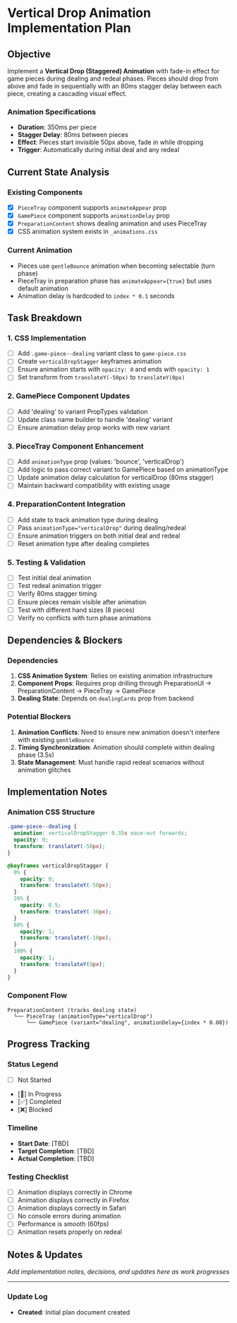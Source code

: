 # Vertical Drop Animation Implementation Plan

## Objective
Implement a **Vertical Drop (Staggered) Animation** with fade-in effect for game pieces during dealing and redeal phases. Pieces should drop from above and fade in sequentially with an 80ms stagger delay between each piece, creating a cascading visual effect.

### Animation Specifications
- **Duration**: 350ms per piece
- **Stagger Delay**: 80ms between pieces
- **Effect**: Pieces start invisible 50px above, fade in while dropping
- **Trigger**: Automatically during initial deal and any redeal

## Current State Analysis

### Existing Components
- [x] `PieceTray` component supports `animateAppear` prop
- [x] `GamePiece` component supports `animationDelay` prop
- [x] `PreparationContent` shows dealing animation and uses PieceTray
- [x] CSS animation system exists in `_animations.css`

### Current Animation
- Pieces use `gentleBounce` animation when becoming selectable (turn phase)
- PieceTray in preparation phase has `animateAppear={true}` but uses default animation
- Animation delay is hardcoded to `index * 0.1` seconds

## Task Breakdown

### 1. CSS Implementation
- [ ] Add `.game-piece--dealing` variant class to `game-piece.css`
- [ ] Create `verticalDropStagger` keyframes animation
- [ ] Ensure animation starts with `opacity: 0` and ends with `opacity: 1`
- [ ] Set transform from `translateY(-50px)` to `translateY(0px)`

### 2. GamePiece Component Updates
- [ ] Add 'dealing' to variant PropTypes validation
- [ ] Update class name builder to handle 'dealing' variant
- [ ] Ensure animation delay prop works with new variant

### 3. PieceTray Component Enhancement
- [ ] Add `animationType` prop (values: 'bounce', 'verticalDrop')
- [ ] Add logic to pass correct variant to GamePiece based on animationType
- [ ] Update animation delay calculation for verticalDrop (80ms stagger)
- [ ] Maintain backward compatibility with existing usage

### 4. PreparationContent Integration
- [ ] Add state to track animation type during dealing
- [ ] Pass `animationType="verticalDrop"` during dealing/redeal
- [ ] Ensure animation triggers on both initial deal and redeal
- [ ] Reset animation type after dealing completes

### 5. Testing & Validation
- [ ] Test initial deal animation
- [ ] Test redeal animation trigger
- [ ] Verify 80ms stagger timing
- [ ] Ensure pieces remain visible after animation
- [ ] Test with different hand sizes (8 pieces)
- [ ] Verify no conflicts with turn phase animations

## Dependencies & Blockers

### Dependencies
1. **CSS Animation System**: Relies on existing animation infrastructure
2. **Component Props**: Requires prop drilling through PreparationUI → PreparationContent → PieceTray → GamePiece
3. **Dealing State**: Depends on `dealingCards` prop from backend

### Potential Blockers
1. **Animation Conflicts**: Need to ensure new animation doesn't interfere with existing `gentleBounce`
2. **Timing Synchronization**: Animation should complete within dealing phase (3.5s)
3. **State Management**: Must handle rapid redeal scenarios without animation glitches

## Implementation Notes

### Animation CSS Structure
```css
.game-piece--dealing {
  animation: verticalDropStagger 0.35s ease-out forwards;
  opacity: 0;
  transform: translateY(-50px);
}

@keyframes verticalDropStagger {
  0% {
    opacity: 0;
    transform: translateY(-50px);
  }
  20% {
    opacity: 0.5;
    transform: translateY(-30px);
  }
  60% {
    opacity: 1;
    transform: translateY(-10px);
  }
  100% {
    opacity: 1;
    transform: translateY(0px);
  }
}
```

### Component Flow
```
PreparationContent (tracks dealing state)
  └── PieceTray (animationType="verticalDrop")
      └── GamePiece (variant="dealing", animationDelay={index * 0.08})
```

## Progress Tracking

### Status Legend
- [ ] Not Started
- [🔄] In Progress
- [✅] Completed
- [❌] Blocked

### Timeline
- **Start Date**: [TBD]
- **Target Completion**: [TBD]
- **Actual Completion**: [TBD]

### Testing Checklist
- [ ] Animation displays correctly in Chrome
- [ ] Animation displays correctly in Firefox
- [ ] Animation displays correctly in Safari
- [ ] No console errors during animation
- [ ] Performance is smooth (60fps)
- [ ] Animation resets properly on redeal

## Notes & Updates
_Add implementation notes, decisions, and updates here as work progresses_

---

### Update Log
- **Created**: Initial plan document created